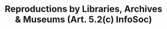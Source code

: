 ---
draft: "false"
title: "Reproductions by Libraries, Archives & Museums (Art. 5.2(c) InfoSoc)"
<!--- REQUIRED: title of the exception as used in the list of exception on the homepage --->
short: "info52c"
<!--- REQUIRED: short code of the exception --->
summary: ""
<!--- REQUIRED: summary of the the excption - no more than 400 characters--->
linklaw: ""
<!--- OPTIONAL: link to the exception on eur-lex ---> 
---